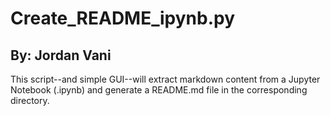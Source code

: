 # Create_README_ipynb.py
## By: Jordan Vani

This script--and simple GUI--will extract markdown content from a Jupyter Notebook (.ipynb) and generate a README.md file in the corresponding directory.